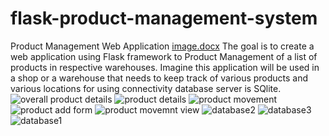 # flask-product-management-system
Product Management Web Application
[image.docx](https://github.com/Arul9080/flask-product-management-system/files/10743299/image.docx)
The goal is to create a web application using Flask framework to Product Management  of a list of products in respective warehouses. Imagine this application will be used in a shop or a warehouse that needs to keep track of various products and various locations for using connectivity database server is SQlite.
![overall product details](https://user-images.githubusercontent.com/122799761/219045039-c964b27d-2be0-49d0-88c5-42c4821f32a8.jpg)
![product details](https://user-images.githubusercontent.com/122799761/219045079-fa5c04ab-5eaf-4a50-ac09-8a07c0d3cb0a.jpg)
![product movement](https://user-images.githubusercontent.com/122799761/219045086-a092a423-b320-4157-a786-cccfffb05b50.jpg)
![product add form](https://user-images.githubusercontent.com/122799761/219045092-987f6360-f820-4c41-91e9-c1a5f4771284.jpg)
![product movemnt view](https://user-images.githubusercontent.com/122799761/219045785-05a6b44f-42c9-4aab-bb11-2e731f519f58.jpg)
![database2](https://user-images.githubusercontent.com/122799761/219045340-f58403b9-66f1-4d8b-84b4-9b13287a6e92.jpg)
![database3](https://user-images.githubusercontent.com/122799761/219045347-627d9514-3003-45b4-8563-504bc8c644ab.jpg)
![database1](https://user-images.githubusercontent.com/122799761/219045349-3548ac82-7b95-4b06-9eef-ce4373326f60.jpg)
